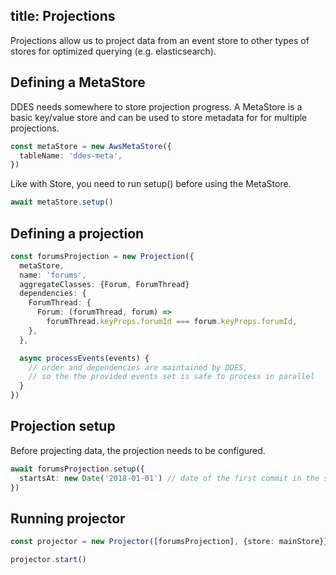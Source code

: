 title: Projections
---

Projections allow us to project data from an event store to other types of stores for optimized querying (e.g. elasticsearch). 

## Defining a MetaStore

DDES needs somewhere to store projection progress. A MetaStore is a basic key/value store and can be used to store metadata for for multiple projections.

```typescript
const metaStore = new AwsMetaStore({
  tableName: 'ddes-meta',
})
```

Like with Store, you need to run setup() before using the MetaStore.

```typescript
await metaStore.setup()
```

## Defining a projection

```typescript
const forumsProjection = new Projection({
  metaStore,
  name: 'forums',
  aggregateClasses: {Forum, ForumThread}
  dependencies: {
    ForumThread: {
      Forum: (forumThread, forum) =>
        forumThread.keyProps.forumId === forum.keyProps.forumId,
    },
  },

  async processEvents(events) {
    // order and dependencies are maintained by DDES,
    // so the the provided events set is safe to process in parallel
  }
})
```

## Projection setup

Before projecting data, the projection needs to be configured.

```typescript
await forumsProjection.setup({
  startsAt: new Date('2018-01-01') // date of the first commit in the store to project
})
```

## Running projector

```typescript
const projector = new Projector([forumsProjection], {store: mainStore}})

projector.start()
```

